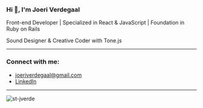 <h3 align="left">Hi 👋, I'm Joeri Verdegaal</h3>
<p align="left">Front-end Developer | Specialized in React & JavaScript | Foundation in Ruby on Rails</p>
<p align="left">Sound Designer & Creative Coder with Tone.js</p>

<hr>
<h3 align="left">Connect with me:</h3>
<ul>
  <li>
    <a href="mailto:joeriverdegaal@gmail.com">joeriverdegaal@gmail.com</a>
  </li>
  <li>
    <a href="https://linkedin.com/in/joeri-verdegaal" target="blank">LinkedIn</a>
  </li>
</ul>
<hr>

<p><img align="left" src="https://github-readme-stats.vercel.app/api/top-langs?username=st-jverde&show_icons=true&locale=en&layout=compact" alt="st-jverde" /></p>

<!---
<p>&nbsp;<img align="center" src="https://github-readme-stats.vercel.app/api?username=st-jverde&show_icons=true&locale=en" alt="st-jverde" /></p>
--->

<!---
st-jverde/st-jverde is a ✨ special ✨ repository because its `README.md` (this file) appears on your GitHub profile.
You can click the Preview link to take a look at your changes.
--->
